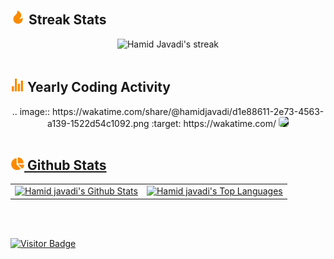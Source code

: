 <!-- Streak Stats -->

## <img src="./images/fire-fill.svg" width="24" /> Streak Stats

<p align="center">
    <img title="🔥 Get streak stats for your profile at git.io/streak-stats" alt="Hamid Javadi's streak" src="https://github-readme-streak-stats.herokuapp.com/?user=hamidjavadi&theme=highcontrast&hide_border=true"/>
  <br />
  <br />
</p>
<!-- /Streak Stats -->

<!-- Waka Time -->
## <img src="./images/stats-chart-sharp.svg" width="22" /> Yearly Coding Activity

<p align="center">
    .. image:: https://wakatime.com/share/@hamidjavadi/d1e88611-2e73-4563-a139-1522d54c1092.png
    :target: https://wakatime.com/
    
  <a href="https://wakatime.com">
    <img src="https://wakatime.com/share/@hamidjavadi/d26f618a-aef3-433a-ad37-c48d395145db.png" padding="5" style="background-color: #000; border-radius: 5px; overflow: hidden;" />
  <br />
  <br />
</p>
<!-- /Waka Time -->

<!-- Github Stats -->

## <img src="./images/chart-pie.svg" width="22" /> Github Stats

<div align="center">
  <table>
      <tbody>
          <tr style="border: #0d1117;">
              <td style="border: #0d1117;">
                  <a title="Get your stats!" href="https://github.com/anuraghazra/github-readme-stats">
                      <img alt="Hamid javadi's Github Stats" src="https://denvercoder1-github-readme-stats.vercel.app/api/?username=hamidjavadi&show_icons=true&count_private=true&theme=react&hide_border=true&bg_color=1F222E&title_color=FA8B00&icon_color=F8D866" height="192px"/>
                  </a>
              </td>
              <td style="border: none;">
                  <a title="Get your stats!" href="https://github.com/anuraghazra/github-readme-stats">
                      <img alt="Hamid javadi's Top Languages" src="https://github-readme-stats.vercel.app/api/top-langs/?username=hamidjavadi&langs_count=8&layout=compact&theme=react&hide_border=true&bg_color=1F222E&title_color=FA8B00&icon_color=F8D866" height="192px"/>
                  </a>
              </td>
          </tr>
      </tbody>
  </table>
  <br />
  <br />
</div>
<!-- /Github Stats -->

![Visitor Badge](https://visitor-badge.laobi.icu/badge?page_id=hamidjavadi.hamidjavadi)
